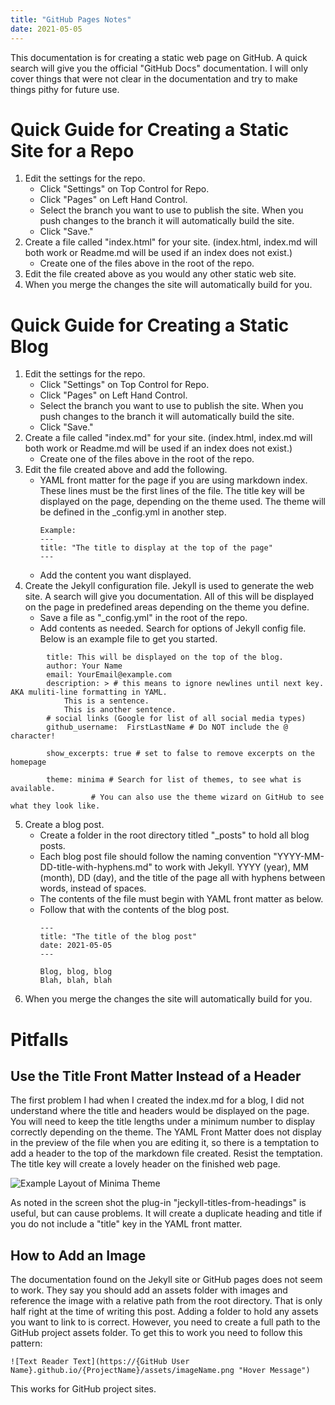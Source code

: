 ```yaml
---
title: "GitHub Pages Notes"
date: 2021-05-05
---
```


This documentation is for creating a static web page on GitHub. A quick search will give you the official "GitHub Docs" documentation. I will only cover things that were not clear in the documentation and try to make things pithy for future use.

# Quick Guide for Creating a Static Site for a Repo
1. Edit the settings for the repo.
	- Click "Settings" on Top Control for Repo.
	- Click "Pages" on Left Hand Control.
	- Select the branch you want to use to publish the site. When you push changes to the branch it will automatically build the site.
	- Click "Save." 
2. Create a file called "index.html" for your site. (index.html, index.md will both work or Readme.md will be used if an index does not exist.)
	- Create one of the files above in the root of the repo.
3. Edit the file created above as you would any other static web site.
4. When you merge the changes the site will automatically build for you.
	
# Quick Guide for Creating a Static Blog
1. Edit the settings for the repo.
	- Click "Settings" on Top Control for Repo.
	- Click "Pages" on Left Hand Control.
	- Select the branch you want to use to publish the site. When you push changes to the branch it will automatically build the site.
	- Click "Save." 
2. Create a file called "index.md" for your site. (index.html, index.md will both work or Readme.md will be used if an index does not exist.)
	- Create one of the files above in the root of the repo.
3. Edit the file created above and add the following.
	- YAML front matter for the page if you are using markdown index. These lines must be the first lines of the file. The title key will be displayed on the page, depending on the theme used. The theme will be defined in the _config.yml in another step. 
		```
		Example: 
		---
		title: "The title to display at the top of the page"
		---
		```
	- Add the content you want displayed.
4. Create the Jekyll configuration file. Jekyll is used to generate the web site. A search will give you documentation. All of this will be displayed on the page in predefined areas depending on the theme you define. 
	- Save a file as "_config.yml" in the root of the repo.
	- Add contents as needed. Search for options of Jekyll config file. Below is an example file to get you started.
```
		title: This will be displayed on the top of the blog.
		author: Your Name 
		email: YourEmail@example.com
		description: > # this means to ignore newlines until next key. AKA muliti-line formatting in YAML.
			This is a sentence.
			This is another sentence.
		# social links (Google for list of all social media types)
		github_username:  FirstLastName # Do NOT include the @ character!

		show_excerpts: true # set to false to remove excerpts on the homepage

		theme: minima # Search for list of themes, to see what is available. 
			      # You can also use the theme wizard on GitHub to see what they look like.
```
5. Create a blog post.
	- Create a folder in the root directory titled "_posts" to hold all blog posts.
	- Each blog post file should follow the naming convention "YYYY-MM-DD-title-with-hyphens.md" to work with Jekyll. YYYY (year), MM (month), DD (day), and the title of the page all with hyphens between words, instead of spaces.
	- The contents of the file must begin with YAML front matter as below.
	- Follow that with the contents of the blog post.
		```
		---
		title: "The title of the blog post"
		date: 2021-05-05
		---
		
		Blog, blog, blog
		Blah, blah, blah
		```
6. When you merge the changes the site will automatically build for you.

# Pitfalls
## Use the Title Front Matter Instead of a Header
The first problem I had when I created the index.md for a blog, I did not understand where the title and headers would be displayed on the page. You will need to keep the title lengths under a minimum number to display correctly depending on the theme. The YAML Front Matter does not display in the preview of the file when you are editing it, so there is a temptation to add a header to the top of the markdown file created. Resist the temptation. The title key will create a lovely header on the finished web page.

![Example Layout of Minima Theme](https://rolandchristensen.github.io/DeveloperJournal/images/2021-05-05-GitHub-Pages.png "Example of Using Title in YAML Front Matter and a Heading")

As noted in the screen shot the plug-in "jeckyll-titles-from-headings" is useful, but can cause problems. It will create a duplicate heading and title if you do not include a "title" key in the YAML front matter.

## How to Add an Image
The documentation found on the Jekyll site or GitHub pages does not seem to work. They say you should add an assets folder with images and reference the image with a relative path from the root directory. That is only half right at the time of writing this post. Adding a folder to hold any assets you want to link to is correct. However, you need to create a full path to the GitHub project assets folder.
To get this to work you need to follow this pattern:
```
![Text Reader Text](https://{GitHub User Name}.github.io/{ProjectName}/assets/imageName.png "Hover Message")
```
This works for GitHub project sites.
